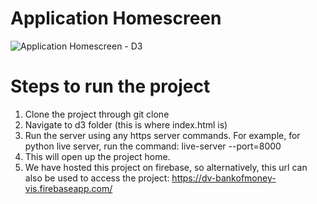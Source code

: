 
# Application Homescreen
![Application Homescreen - D3](https://github.com/asu-cse578-f2020/VAST-2012-MC2-Akshaya/tree/main/d3/img/dashboard.png)

# Steps to run the project
1) Clone the project through git clone
2) Navigate to d3 folder (this is where index.html is)
3) Run the server using any https server commands. For example, for python live server, run the command: 
live-server --port=8000
4) This will open up the project home.
5) We have hosted this project on firebase, so alternatively, this url can also be used to access the project:
https://dv-bankofmoney-vis.firebaseapp.com/
